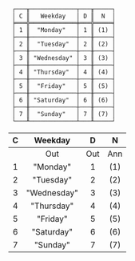 ```text
 ┌───╥─────────────┬───╥─────┐
 │ C ║   Weekday   │ D ║  N  │
 ╞═══╬═════════════╪═══╬═════╡
 │ 1 ║  "Monday"   │ 1 ║ (1) │
 ├───╫─────────────┼───╫─────┤
 │ 2 ║  "Tuesday"  │ 2 ║ (2) │
 ├───╫─────────────┼───╫─────┤
 │ 3 ║ "Wednesday" │ 3 ║ (3) │
 ├───╫─────────────┼───╫─────┤
 │ 4 ║ "Thursday"  │ 4 ║ (4) │
 ├───╫─────────────┼───╫─────┤
 │ 5 ║  "Friday"   │ 5 ║ (5) │
 ├───╫─────────────┼───╫─────┤
 │ 6 ║ "Saturday"  │ 6 ║ (6) │
 ├───╫─────────────┼───╫─────┤
 │ 7 ║  "Sunday"   │ 7 ║ (7) │
 └───╨─────────────┴───╨─────┘
```

| C |   Weekday   |  D  |  N  |
|:-:|:-----------:|:---:|:---:|
|   |     Out     | Out | Ann |
| 1 |  "Monday"   |  1  | (1) |
| 2 |  "Tuesday"  |  2  | (2) |
| 3 | "Wednesday" |  3  | (3) |
| 4 | "Thursday"  |  4  | (4) |
| 5 |  "Friday"   |  5  | (5) |
| 6 | "Saturday"  |  6  | (6) |
| 7 |  "Sunday"   |  7  | (7) |
